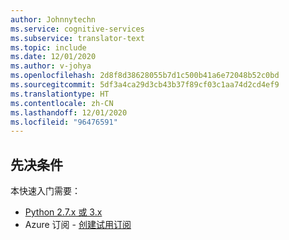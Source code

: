 ```yaml
---
author: Johnnytechn
ms.service: cognitive-services
ms.subservice: translator-text
ms.topic: include
ms.date: 12/01/2020
ms.author: v-johya
ms.openlocfilehash: 2d8f8d38628055b7d1c500b41a6e72048b52c0bd
ms.sourcegitcommit: 5df3a4ca29d3cb43b37f89cf03c1aa74d2cd4ef9
ms.translationtype: HT
ms.contentlocale: zh-CN
ms.lasthandoff: 12/01/2020
ms.locfileid: "96476591"
---
```

## <a name="prerequisites"></a>先决条件

本快速入门需要：

* [Python 2.7.x 或 3.x](https://www.python.org/downloads/)
* Azure 订阅 - [创建试用订阅](https://www.microsoft.com/china/azure/index.html?fromtype=cn)
